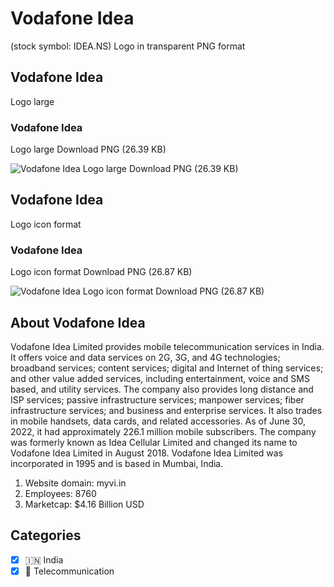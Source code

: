 # Vodafone Idea
 (stock symbol: IDEA.NS) Logo in transparent PNG format

## Vodafone Idea
 Logo large

### Vodafone Idea
 Logo large Download PNG (26.39 KB)

![Vodafone Idea
 Logo large Download PNG (26.39 KB)](/img/orig/IDEA.NS_BIG-d4432424.png)

## Vodafone Idea
 Logo icon format

### Vodafone Idea
 Logo icon format Download PNG (26.87 KB)

![Vodafone Idea
 Logo icon format Download PNG (26.87 KB)](/img/orig/IDEA.NS-fb1b4f85.png)

## About Vodafone Idea


Vodafone Idea Limited provides mobile telecommunication services in India. It offers voice and data services on 2G, 3G, and 4G technologies; broadband services; content services; digital and Internet of thing services; and other value added services, including entertainment, voice and SMS based, and utility services. The company also provides long distance and ISP services; passive infrastructure services; manpower services; fiber infrastructure services; and business and enterprise services. It also trades in mobile handsets, data cards, and related accessories. As of June 30, 2022, it had approximately 226.1 million mobile subscribers. The company was formerly known as Idea Cellular Limited and changed its name to Vodafone Idea Limited in August 2018. Vodafone Idea Limited was incorporated in 1995 and is based in Mumbai, India.

1. Website domain: myvi.in
2. Employees: 8760
3. Marketcap: $4.16 Billion USD


## Categories
- [x] 🇮🇳 India
- [x] 📡 Telecommunication
